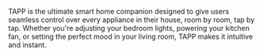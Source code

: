 TAPP is the ultimate smart home companion 
designed to give users seamless control over every appliance in their house, room by room, tap by tap. 
Whether you're adjusting your bedroom lights, powering your kitchen fan, or setting the perfect mood in your living room, 
TAPP makes it intuitive and instant.
